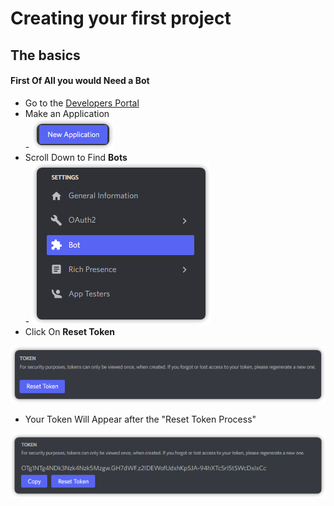 # Creating your first project

## The basics

#### First Of All you would Need a Bot

* Go to the [Developers Portal](https://discord.com/developers/applications)
* Make an Application\
  \- ![](.gitbook/assets/G6bm.png)
* Scroll Down to Find **Bots**\
  \- ![](<.gitbook/assets/YPcZ (1).png>)
* Click On **Reset Token**

![The Reset Token should be Clicked as The Token is revealed only 1 Time.](.gitbook/assets/fgPr.png)

* Your Token Will Appear after the "Reset Token Process"

![Click on Copy then Put the token in the config file.](.gitbook/assets/s33b.png)
